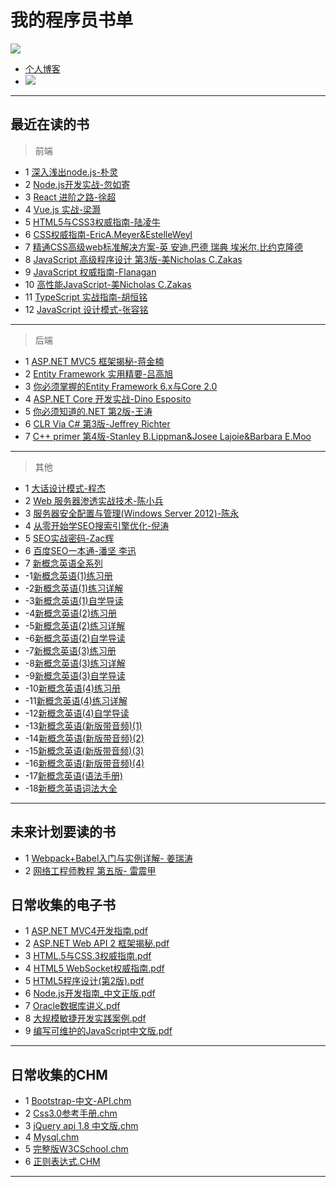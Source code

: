# 我的程序员书单
<img  src="https://github-readme-stats.vercel.app/api?username=HHfeng616&show_icons=true&icon_color=CE1D2D&text_color=718096&bg_color=ffffff&hide_title=true" />

- [个人博客](https://hhfeng616.github.io/)
- ![](https://visitor-badge.glitch.me/badge?page_id=HHFeng616.readme)






***
## 最近在读的书
> 前端
- 1 [深入浅出node.js-朴灵](https://github.com/hhfeng616/MyBookListCode/tree/main/%E6%B7%B1%E5%85%A5%E6%B5%85%E5%87%BAnode-%E6%BA%90%E4%BB%A3%E7%A0%81)
- 2 [Node.js开发实战-忽如寄](https://github.com/hhfeng616/MyBookListCode/tree/main/nodejs%E5%BC%80%E5%8F%91%E5%AE%9E%E6%88%98-%E6%BA%90%E4%BB%A3%E7%A0%81)
- 3 [React 进阶之路-徐超](https://github.com/hhfeng616/MyBookListCode/tree/main/react-book-master)
- 4 [Vue.js 实战-梁灏](https://github.com/hhfeng616/MyBookListCode/tree/main/vue-book-master)
- 5 [HTML5与CSS3权威指南-陆凌牛](https://github.com/hhfeng616/MyBookListCode/tree/main/HTML%205%E4%B8%8ECSS%203%E6%9D%83%E5%A8%81%E6%8C%87%E5%8D%97-%E7%AC%AC3%E7%89%88)
- 6 [CSS权威指南-EricA.Meyer&EstelleWeyl]()
- 7 [精通CSS高级web标准解决方案-英 安迪.巴德 瑞典 埃米尔.比约克隆德]()
- 8 [JavaScript 高级程序设计 第3版-美Nicholas C.Zakas]()
- 9 [JavaScript 权威指南-Flanagan]()
- 10 [高性能JavaScript-美Nicholas C.Zakas]()
- 11 [TypeScript 实战指南-胡恒铭]()
- 12 [JavaScript 设计模式-张容铭]()
***
> 后端
- 1 [ASP.NET MVC5 框架揭秘-蒋金楠]()
- 2 [Entity Framework 实用精要-吕高旭](https://github.com/hhfeng616/MyBookListCode/tree/main/%E8%8C%83%E4%BE%8B%E7%A8%8B%E5%BA%8F)
- 3 [你必须掌握的Entity Framework 6.x与Core 2.0](https://github.com/hhfeng616/MyBookListCode/tree/main/EntityFramework6.x-And-Core2.0-master)
- 4 [ASP.NET Core 开发实战-Dino Esposito](https://github.com/hhfeng616/MyBookListCode/tree/main/ASP.NETCore%E5%BC%80%E5%8F%91%E5%AE%9E%E6%88%98/ProgCore-master)
- 5 [你必须知道的.NET 第2版-王涛](https://www.cnblogs.com/anytao/tag/%E3%80%8A%E4%BD%A0%E5%BF%85%E9%A1%BB%E7%9F%A5%E9%81%93%E7%9A%84.NET%E3%80%8B/)
- 6 [CLR Via C# 第3版-Jeffrey Richter]()
- 7 [C++ primer 第4版-Stanley B.Lippman&Josee Lajoie&Barbara E.Moo]()
***
> 其他
- 1 [大话设计模式-程杰](https://github.com/hhfeng616/MyBookListCode/tree/main/%E5%A4%A7%E8%AF%9D%E8%AE%BE%E8%AE%A1%E6%A8%A1%E5%BC%8F)
- 2 [Web 服务器渗透实战技术-陈小兵]()
- 3 [服务器安全配置与管理(Windows Server 2012)-陈永]()
- 4 [从零开始学SEO搜索引擎优化-倪涛]()
- 5 [SEO实战密码-Zac辉]()
- 6 [百度SEO一本通-潘坚 李迅]()
- 7 [新概念英语全系列]()
- -1[新概念英语(1)练习册]()
- -2[新概念英语(1)练习详解]()
- -3[新概念英语(1)自学导读]()
- -4[新概念英语(2)练习册]()
- -5[新概念英语(2)练习详解]()
- -6[新概念英语(2)自学导读]()
- -7[新概念英语(3)练习册]()
- -8[新概念英语(3)练习详解]()
- -9[新概念英语(3)自学导读]()
- -10[新概念英语(4)练习册]()
- -11[新概念英语(4)练习详解]()
- -12[新概念英语(4)自学导读]()
- -13[新概念英语(新版带音频)(1)]()
- -14[新概念英语(新版带音频)(2)]()
- -15[新概念英语(新版带音频)(3)]()
- -16[新概念英语(新版带音频)(4)]()
- -17[新概念英语(语法手册)]()
- -18[新概念英语词法大全]()

***


## 未来计划要读的书
- 1 [Webpack+Babel入门与实例详解- 姜瑞涛](https://www.jiangruitao.com/webpack/)
- 2 [网络工程师教程 第五版- 雷震甲]()

## 日常收集的电子书
- 1 [ASP.NET MVC4开发指南.pdf](https://github.com/hhfeng616/MyBookList/blob/main/%E6%97%A5%E5%B8%B8%E6%94%B6%E9%9B%86%E7%9A%84%E7%94%B5%E5%AD%90%E4%B9%A6/ASP.NET%20MVC4%E5%BC%80%E5%8F%91%E6%8C%87%E5%8D%97.pdf)
- 2 [ASP.NET Web API 2 框架揭秘.pdf](https://github.com/hhfeng616/MyBookList/blob/main/%E6%97%A5%E5%B8%B8%E6%94%B6%E9%9B%86%E7%9A%84%E7%94%B5%E5%AD%90%E4%B9%A6/ASP.NET%20Web%20API%202%20%E6%A1%86%E6%9E%B6%E6%8F%AD%E7%A7%98.pdf)
- 3 [HTML.5与CSS.3权威指南.pdf](https://github.com/hhfeng616/MyBookList/blob/main/%E6%97%A5%E5%B8%B8%E6%94%B6%E9%9B%86%E7%9A%84%E7%94%B5%E5%AD%90%E4%B9%A6/HTML.5%E4%B8%8ECSS.3%E6%9D%83%E5%A8%81%E6%8C%87%E5%8D%97.pdf)
- 4 [HTML5 WebSocket权威指南.pdf](https://github.com/hhfeng616/MyBookList/blob/main/%E6%97%A5%E5%B8%B8%E6%94%B6%E9%9B%86%E7%9A%84%E7%94%B5%E5%AD%90%E4%B9%A6/HTML5%20%20WebSocket%E6%9D%83%E5%A8%81%E6%8C%87%E5%8D%97.pdf)
- 5 [HTML5程序设计(第2版).pdf](https://github.com/hhfeng616/MyBookList/blob/main/%E6%97%A5%E5%B8%B8%E6%94%B6%E9%9B%86%E7%9A%84%E7%94%B5%E5%AD%90%E4%B9%A6/HTML5%E7%A8%8B%E5%BA%8F%E8%AE%BE%E8%AE%A1(%E7%AC%AC2%E7%89%88).pdf)
- 6 [Node.js开发指南_中文正版.pdf](https://github.com/hhfeng616/MyBookList/blob/main/%E6%97%A5%E5%B8%B8%E6%94%B6%E9%9B%86%E7%9A%84%E7%94%B5%E5%AD%90%E4%B9%A6/Node.js%E5%BC%80%E5%8F%91%E6%8C%87%E5%8D%97_%E4%B8%AD%E6%96%87%E6%AD%A3%E7%89%88.pdf)
- 7 [Oracle数据库讲义.pdf](https://github.com/hhfeng616/MyBookList/blob/main/%E6%97%A5%E5%B8%B8%E6%94%B6%E9%9B%86%E7%9A%84%E7%94%B5%E5%AD%90%E4%B9%A6/oracle%E6%95%B0%E6%8D%AE%E5%BA%93%E8%AE%B2%E4%B9%89.pdf)
- 8 [大规模敏捷开发实践案例.pdf](https://github.com/hhfeng616/MyBookList/blob/main/%E6%97%A5%E5%B8%B8%E6%94%B6%E9%9B%86%E7%9A%84%E7%94%B5%E5%AD%90%E4%B9%A6/%E5%A4%A7%E8%A7%84%E6%A8%A1%E6%95%8F%E6%8D%B7%E5%BC%80%E5%8F%91%E5%AE%9E%E8%B7%B5%E6%A1%88%E4%BE%8B.pdf)
- 9 [编写可维护的JavaScript中文版.pdf](https://github.com/hhfeng616/MyBookList/blob/main/%E6%97%A5%E5%B8%B8%E6%94%B6%E9%9B%86%E7%9A%84%E7%94%B5%E5%AD%90%E4%B9%A6/%E7%BC%96%E5%86%99%E5%8F%AF%E7%BB%B4%E6%8A%A4%E7%9A%84JavaScript%E4%B8%AD%E6%96%87%E7%89%88.pdf)
***


## 日常收集的CHM
- 1 [Bootstrap-中文-API.chm](https://github.com/hhfeng616/MyBookList/blob/main/%E6%97%A5%E5%B8%B8%E6%94%B6%E9%9B%86%E7%9A%84CHM/Bootstrap-%E4%B8%AD%E6%96%87-API.chm)
- 2 [Css3.0参考手册.chm](https://github.com/hhfeng616/MyBookList/blob/main/%E6%97%A5%E5%B8%B8%E6%94%B6%E9%9B%86%E7%9A%84CHM/css3.0%E5%8F%82%E8%80%83%E6%89%8B%E5%86%8C.chm)
- 3 [jQuery api 1.8 中文版.chm](https://github.com/hhfeng616/MyBookList/blob/main/%E6%97%A5%E5%B8%B8%E6%94%B6%E9%9B%86%E7%9A%84CHM/jQuery%20api%201.8%20%E4%B8%AD%E6%96%87%E7%89%88.chm)
- 4 [Mysql.chm](https://github.com/hhfeng616/MyBookList/blob/main/%E6%97%A5%E5%B8%B8%E6%94%B6%E9%9B%86%E7%9A%84CHM/mysql.chm)
- 5 [完整版W3CSchool.chm](https://github.com/hhfeng616/MyBookList/blob/main/%E6%97%A5%E5%B8%B8%E6%94%B6%E9%9B%86%E7%9A%84CHM/%E5%AE%8C%E6%95%B4%E7%89%88W3CSchool.chm)
- 6 [正则表达式.CHM](https://github.com/hhfeng616/MyBookList/blob/main/%E6%97%A5%E5%B8%B8%E6%94%B6%E9%9B%86%E7%9A%84CHM/%E6%AD%A3%E5%88%99%E8%A1%A8%E8%BE%BE%E5%BC%8F.CHM)
***
